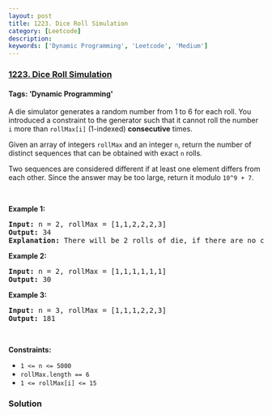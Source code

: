 ```yaml
---
layout: post
title: 1223. Dice Roll Simulation
category: [Leetcode]
description: 
keywords: ['Dynamic Programming', 'Leetcode', 'Medium']
---
```

### [1223. Dice Roll Simulation](https://leetcode.com/problems/dice-roll-simulation)

#### Tags: 'Dynamic Programming'

<div class="content__u3I1 question-content__JfgR"><div><p>A die simulator generates a random number from 1 to 6 for each roll. You introduced a constraint to the generator such that it cannot roll the number <code>i</code> more than <code>rollMax[i]</code> (1-indexed) <strong>consecutive</strong> times. </p>
<p>Given an array of integers <code>rollMax</code> and an integer <code>n</code>, return the number of distinct sequences that can be obtained with exact <code>n</code> rolls.</p>
<p>Two sequences are considered different if at least one element differs from each other. Since the answer may be too large, return it modulo <code>10^9 + 7</code>.</p>
<p> </p>
<p><strong>Example 1:</strong></p>
<pre><strong>Input:</strong> n = 2, rollMax = [1,1,2,2,2,3]
<strong>Output:</strong> 34
<strong>Explanation:</strong> There will be 2 rolls of die, if there are no constraints on the die, there are 6 * 6 = 36 possible combinations. In this case, looking at rollMax array, the numbers 1 and 2 appear at most once consecutively, therefore sequences (1,1) and (2,2) cannot occur, so the final answer is 36-2 = 34.
</pre>
<p><strong>Example 2:</strong></p>
<pre><strong>Input:</strong> n = 2, rollMax = [1,1,1,1,1,1]
<strong>Output:</strong> 30
</pre>
<p><strong>Example 3:</strong></p>
<pre><strong>Input:</strong> n = 3, rollMax = [1,1,1,2,2,3]
<strong>Output:</strong> 181
</pre>
<p> </p>
<p><strong>Constraints:</strong></p>
<ul>
<li><code>1 &lt;= n &lt;= 5000</code></li>
<li><code>rollMax.length == 6</code></li>
<li><code>1 &lt;= rollMax[i] &lt;= 15</code></li>
</ul>
</div></div>

### Solution

